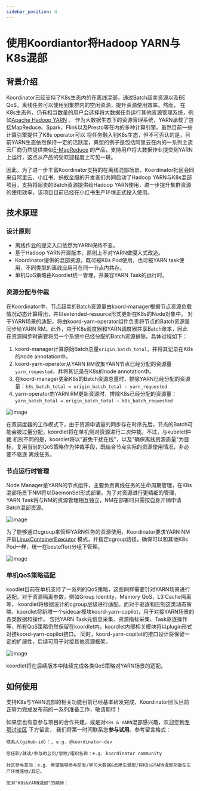 ```yaml
---
sidebar_position: 4
---
```


# 使用Koordiantor将Hadoop YARN与K8s混部

## 背景介绍
Koordinator已经支持了K8s生态内的在离线混部，通过Batch超卖资源以及BE QoS，离线任务可以使用到集群内的空闲资源，提升资源使用效率。然而，
在K8s生态外，仍有相当数量的用户会选择将大数据任务运行其他资源管理系统，例如[Apache Hadoop YARN](https://hadoop.apache.org/docs/current/hadoop-yarn/hadoop-yarn-site/YARN.html) 。
作为大数据生态下的资源管理系统，YARN承载了包括MapReduce、Spark、Flink以及Presto等在内的多种计算引擎。虽然目前一些计算引擎提供了K8s operator可以
将任务融入到K8s生态，但不可否认的是，目前YARN生态依然保持一定的活跃度，典型的例子是包括阿里云在内的一系列主流云厂商仍然提供类似[E-MapReduce](https://www.aliyun.com/product/bigdata/emapreduce)
的产品，支持用户将大数据作业提交到YARN上运行，这点从产品的受欢迎程度上可见一斑。

因此，为了进一步丰富Koordinator支持的在离线混部场景，Koordinator社区会同来自阿里云、小红书、蚂蚁金服的开发者们共同启动了Hadoop YARN与K8s混部
项目，支持将超卖的Batch资源提供给Hadoop YARN使用，进一步提升集群资源的使用效率，该项目目前已经在小红书生产环境正式投入使用。

## 技术原理
### 设计原则
- 离线作业的提交入口依然为YARN保持不变。
- 基于Hadoop YARN开源版本，原则上不对YARN做侵入式改造。
- Koordinator提供的混部资源，既可被K8s Pod使用，也可被YARN task使用，不同类型的离线应用可在同一节点内共存。
- 单机QoS策略由Koordlet统一管理，并兼容YARN Task的运行时。

### 资源分配与仲裁
在Koordinator中，节点超卖的Batch资源量由koord-manager根据节点资源负载情况动态计算得出，并以extended-resource形式更新在K8s的Node对象中。
对于YARN场景的适配，将由koord-yarn-operator组件负责将节点的Batch资源量同步给YARN RM。此外，由于K8s调度器和YARN调度器共享Batch账本，因此
在资源同步时需要将另一个系统中已经分配的Batch资源排除。具体过程如下：

1. koord-manager计算原始Batch总量`origin_batch_total`，并将其记录在K8s的node annotation中。
2. koord-yarn-operator从YARN RM收集YARN节点已经分配的资源量`yarn_requested`，并将其记录在K8s的node annotation中。
3. 在koord-manager更新K8s的Batch资源总量时，排除YARN已经分配的资源量：`k8s_batch_total = origin_batch_total – yarn_requested`
4. yarn-operator向YARN RM更新资源时，排除K8s已经分配的资源量：`yarn_batch_total = origin_batch_total – k8s_batch_requested`

![image](/img/koord-yarn-operator.svg)

在双调度器的工作模式下，由于资源申请量的同步存在时序先后，节点的Batch可能会被过量分配，koordlet将在单机侧对资源进行二次仲裁。不过，与kubelet仲裁
机制不同的是，koordlet将以"避免干扰在线"，以及"确保离线资源质量"为目标，复用当前的QoS策略作为仲裁手段，既结合节点实际的资源使用情况，非必要不驱逐
离线任务。

### 节点运行时管理
Node Manager是YARN的节点组件，主要负责离线任务的生命周期管理，在K8s混部场景下NM将以DaemonSet形式部署。为了对资源进行更精细的管理，
YARN Task将与NM的资源管理相互独立，NM在部署时只需按自身开销申请Batch混部资源。

![image](/img/node-manager-runtime.svg)

为了能够通过cgroup来管理YARN任务的资源使用，Koordinator要求YARN NM开启[LinuxContainerExecutor](https://apache.github.io/hadoop/hadoop-yarn/hadoop-yarn-site/NodeManagerCgroups.html)
模式，并指定cgroup路径，确保可以和其他K8s Pod一样，统一在besteffort分组下管理。

![image](/img/node-manager-cgroup.svg)

### 单机QoS策略适配

koodlet目前在单机支持了一系列的QoS策略，这些同样需要针对YARN场景进行适配。对于资源隔离参数，例如Group Identity，Memory QoS，L3 Cache隔离等，
koordlet将根据设计的cgroup层级进行适配。而对于驱逐和压制这类动态策略，koordlet将新增一个sidecar模块koord-yarn-copilot，用于对接YARN场景的各类数据和操作，
包括YARN Task元信息采集、资源指标采集、Task驱逐操作等，所有QoS策略仍然保留在koordlet内，koordlet内部相关模块将以plugin形式对接koord-yarn-copilot接口。
同时，koord-yarn-copilot的接口设计将保留一定的扩展性，后续可用于对接其他资源框架。

![image](/img/koord-yarn-copilot.svg)

koordlet将在后续版本中陆续完成各类QoS策略对YARN场景的适配。

## 如何使用
支持K8s与YARN混部的相关功能目前已经基本研发完成，Koordinator团队目前正努力完成发布前的一系列准备工作，敬请期待！

如果您也有意参与项目的合作共建，或是对`K8s & YARN`混部感兴趣，欢迎您到[专项讨论区](https://github.com/koordinator-sh/koordinator/discussions/1297) 下方留言，
我们将第一时间联系您**参与试用**。参考留言格式：

```
联系人(gihub-id)：, e.g. @koordinator-dev

您任职/就读/参与的公司/学校/组织名称：e.g. koordinator community

社区参与意向：e.g. 希望能够参与研发/学习大数据&云原生混部/将K8s&YARN混部功能在生产环境落地/其它。

您对"K8s&YARN混部"的期待：
```